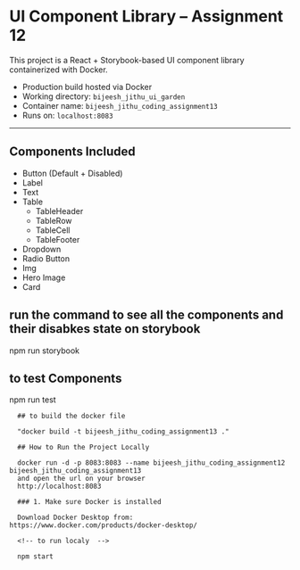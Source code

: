 # UI Component Library – Assignment 12

This project is a React + Storybook-based UI component library containerized with Docker.

- Production build hosted via Docker
- Working directory: `bijeesh_jithu_ui_garden`
- Container name: `bijeesh_jithu_coding_assignment13`
- Runs on: `localhost:8083`

---

## Components Included

- Button (Default + Disabled)
- Label
- Text
- Table
  - TableHeader
  - TableRow
  - TableCell
  - TableFooter
- Dropdown
- Radio Button
- Img
- Hero Image
- Card

## run the command to see all the components and their disabkes state on storybook

npm run storybook

## to test Components

npm run test

      ## to build the docker file

      "docker build -t bijeesh_jithu_coding_assignment13 ."

      ## How to Run the Project Locally

      docker run -d -p 8083:8083 --name bijeesh_jithu_coding_assignment12 bijeesh_jithu_coding_assignment13
      and open the url on your browser
      http://localhost:8083

      ### 1. Make sure Docker is installed

      Download Docker Desktop from: https://www.docker.com/products/docker-desktop/

      <!-- to run localy  -->

      npm start
